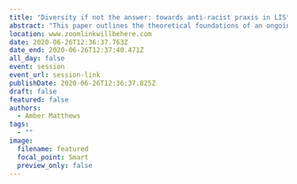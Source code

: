 ```yaml
---
title: "Diversity if not the answer: towards anti-racist praxis in LIS"
abstract: "This paper outlines the theoretical foundations of an ongoing research project examining the presence and force of systemic racism in library and information science scholarship and practice. It examines how uncritical attachment to core values like neutrality, objectivity, colourblindness and diversity have served to entrench practices that marginalize and exclude racialized groups. Finally, it draws on scholarship in critical diversity and anti-racism studies to theorize new research trajectories for LIS that are attuned to structural dimensions of power and privilege."
location: www.zoomlinkwillbehere.com
date: 2020-06-26T12:36:37.763Z
date_end: 2020-06-26T12:37:40.471Z
all_day: false
event: session
event_url: session-link
publishDate: 2020-06-26T12:36:37.825Z
draft: false
featured: false
authors:
  - Amber Matthews
tags:
  - ""
image:
  filename: featured
  focal_point: Smart
  preview_only: false
---
```

